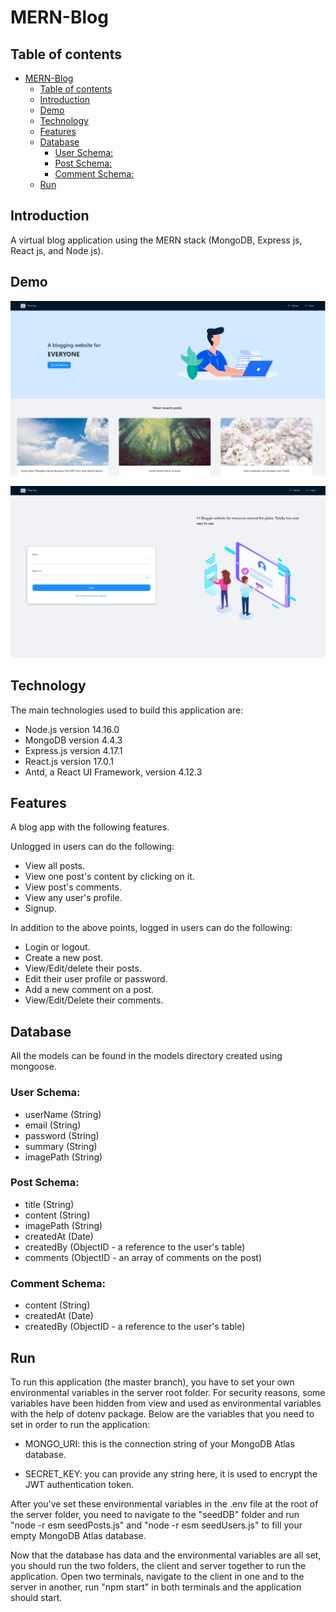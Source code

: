 # MERN-Blog

## Table of contents

- [MERN-Blog](#mern-blog)
  - [Table of contents](#table-of-contents)
  - [Introduction](#introduction)
  - [Demo](#demo)
  - [Technology](#technology)
  - [Features](#features)
  - [Database](#database)
    - [User Schema:](#user-schema)
    - [Post Schema:](#post-schema)
    - [Comment Schema:](#comment-schema)
  - [Run](#run)

## Introduction

A virtual blog application using the MERN stack (MongoDB, Express js, React js, and Node js).

## Demo

![Image description](screenshot-1.png)

![Image description](screenshot-2.png)

## Technology

The main technologies used to build this application are:

-   Node.js version 14.16.0
-   MongoDB version 4.4.3
-   Express.js version 4.17.1
-   React.js version 17.0.1
-   Antd, a React UI Framework, version 4.12.3

## Features

A blog app with the following features.

Unlogged in users can do the following:

-   View all posts.
-   View one post's content by clicking on it.
-   View post's comments.
-   View any user's profile.
-   Signup.

In addition to the above points, logged in users can do the following:

-   Login or logout.
-   Create a new post.
-   View/Edit/delete their posts.
-   Edit their user profile or password.
-   Add a new comment on a post.
-   View/Edit/Delete their comments.

## Database

All the models can be found in the models directory created using mongoose.

### User Schema:

-   userName (String)
-   email (String)
-   password (String)
-   summary (String)
-   imagePath (String)

### Post Schema:

-   title (String)
-   content (String)
-   imagePath (String)
-   createdAt (Date)
-   createdBy (ObjectID - a reference to the user's table)
-   comments (ObjectID - an array of comments on the post)

### Comment Schema:

-   content (String)
-   createdAt (Date)
-   createdBy (ObjectID - a reference to the user's table)

## Run

To run this application (the master branch), you have to set your own environmental variables in the server root folder. For security reasons, some variables have been hidden from view and used as environmental variables with the help of dotenv package. Below are the variables that you need to set in order to run the application:

-   MONGO_URI: this is the connection string of your MongoDB Atlas database.

-   SECRET_KEY: you can provide any string here, it is used to encrypt the JWT authentication token.

After you've set these environmental variables in the .env file at the root of the server folder, you need to navigate to the "seedDB" folder and run "node -r esm seedPosts.js" and "node -r esm seedUsers.js" to fill your empty MongoDB Atlas database.

Now that the database has data and the environmental variables are all set, you should run the two folders, the client and server together to run the application. Open two terminals, navigate to the client in one and to the server in another, run "npm start" in both terminals and the application should start.
